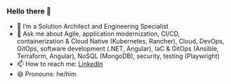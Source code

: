 ### Hello there 👋

- 🔭 I’m a Solution Architect and Engineering Specialist
- 💬 Ask me about Agile, application modernization, CI/CD, containerization & Cloud Native (Kubernetes, Rancher), Cloud, DevOps, GitOps, software development (.NET, Angular), IaC & GitOps (Ansible, Terraform, Angular), NoSQL (MongoDB), security, testing (Playwright)
- 📫 How to reach me: [LinkedIn](https://www.linkedin.com/in/berthomas/)
- 😄 Pronouns: he/him
